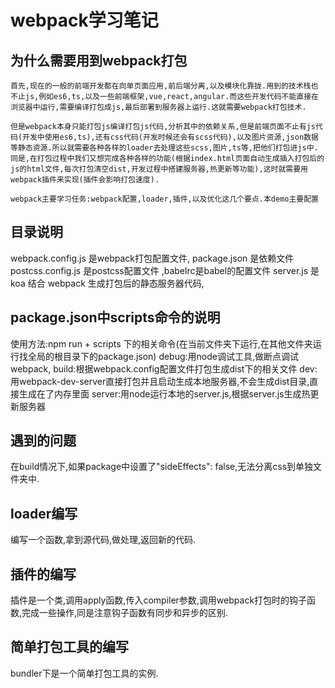 # webpack学习笔记

## 为什么需要用到webpack打包

    首先,现在的一般的前端开发都在向单页面应用,前后端分离,以及模块化靠拢.用到的技术栈也不止js,例如es6,ts,以及一些前端框架,vue,react,angular.而这些开发代码不能直接在浏览器中运行,需要编译打包成js,最后部署到服务器上运行.这就需要webpack打包技术.

    但是webpack本身只能打包js编译打包js代码,分析其中的依赖关系,但是前端页面不止有js代码(开发中使用es6,ts),还有css代码(开发时候还会有scss代码),以及图片资源,json数据等静态资源.所以就需要各种各样的loader去处理这些scss,图片,ts等,把他们打包进js中.同是,在打包过程中我们又想完成各种各样的功能(根据index.html页面自动生成插入打包后的js的html文件,每次打包清空dist,开发过程中搭建服务器,热更新等功能),这时就需要用webpack插件来实现(插件会影响打包速度).

    webpack主要学习任务:webpack配置,loader,插件,以及优化这几个要点.本demo主要配置

## 目录说明

webpack.config.js 是webpack打包配置文件,
package.json 是依赖文件
postcss.config.js 是postcss配置文件
,babelrc是babel的配置文件
server.js 是koa 结合 webpack 生成打包后的静态服务器代码,

## package.json中scripts命令的说明

使用方法:npm run + scripts 下的相关命令(在当前文件夹下运行,在其他文件夹运行找全局的根目录下的package.json)
debug:用node调试工具,做断点调试webpack,
build:根据webpack.config配置文件打包生成dist下的相关文件
dev: 用webpack-dev-server直接打包并且启动生成本地服务器,不会生成dist目录,直接生成在了内存里面
server:用node运行本地的server.js,根据server.js生成热更新服务器

## 遇到的问题

在build情况下,如果package中设置了"sideEffects": false,无法分离css到单独文件夹中.

## loader编写

编写一个函数,拿到源代码,做处理,返回新的代码.

## 插件的编写

插件是一个类,调用apply函数,传入compiler参数,调用webpack打包时的钩子函数,完成一些操作,同是注意钩子函数有同步和异步的区别.

## 简单打包工具的编写

bundler下是一个简单打包工具的实例.
